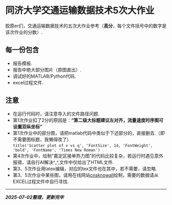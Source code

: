 # 同济大学交通运输数据技术5次大作业
胶原er们，交通运输数据技术的五次大作业参考（**高分**，每个文件括号中的数字是该次作业的分数）.   
## 每一份包含 
* 报告模板.  
* 报告中绝大部分图片（原图直出）.  
* 调试好的MATLAB/Python代码.  
* excel过程文件.  
## 注意
* 在运行代码时，请注意导入的文件路径问题.  
* 第1次作业扣了2分的原因是：**“第二级大标题建议左对齐，流量速度时序图可设置双纵坐标”**
* 第1次作业中的部分图，请把matlab代码中类似于下述部分的，直接删去.（即不需要图标题，我懒得改了）  
  `title('Scatter plot of v vs q', 'FontSize', 14, 'FontWeight', 'bold', 'FontName', 'Times New Roman')`
* 第4次作业中，绘制“嘉定区接单热力图”的代码比较复杂，若运行时遇见意外报错，请自行AI解决^_^,文件中仅给出了HTML文件.
* 第3、5次作业用latex编辑，对应的tex文件也在其中，若不需要，请忽略.  
* 第3、5次作业中某些图，请用在线网站[cnsknowall](https://cnsknowall.com/)绘制，需要的数据请从EXCEL过程文件中自行寻找. 
****
_**2025-07-02整理，更新完毕**_
